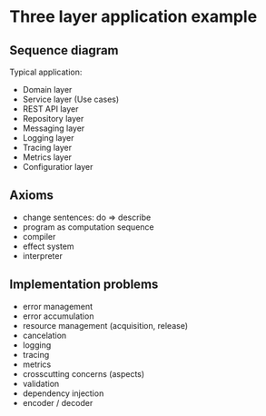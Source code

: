 # Three layer application example

## Sequence diagram

Typical application:
- Domain layer
- Service layer (Use cases)
- REST API layer
- Repository layer
- Messaging layer
- Logging layer
- Tracing layer
- Metrics layer
- Configuratior layer

## Axioms
- change sentences: do => describe
- program as computation sequence
- compiler
- effect system
- interpreter

## Implementation problems
- error management
- error accumulation
- resource management (acquisition, release)
- cancelation
- logging
- tracing
- metrics
- crosscutting concerns (aspects)
- validation
- dependency injection
- encoder / decoder
